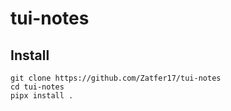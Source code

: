 # tui-notes

## Install

```
git clone https://github.com/Zatfer17/tui-notes
cd tui-notes
pipx install .
```